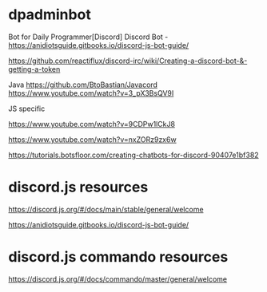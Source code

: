 # dpadminbot
Bot for Daily Programmer[Discord] 
Discord Bot - https://anidiotsguide.gitbooks.io/discord-js-bot-guide/


https://github.com/reactiflux/discord-irc/wiki/Creating-a-discord-bot-&-getting-a-token

Java
https://github.com/BtoBastian/Javacord
https://www.youtube.com/watch?v=3_pX3BsQV9I

JS specific

https://www.youtube.com/watch?v=9CDPw1lCkJ8

https://www.youtube.com/watch?v=nxZORz9zx6w

https://tutorials.botsfloor.com/creating-chatbots-for-discord-90407e1bf382

# discord.js resources

https://discord.js.org/#/docs/main/stable/general/welcome

https://anidiotsguide.gitbooks.io/discord-js-bot-guide/

# discord.js commando resources

https://discord.js.org/#/docs/commando/master/general/welcome
